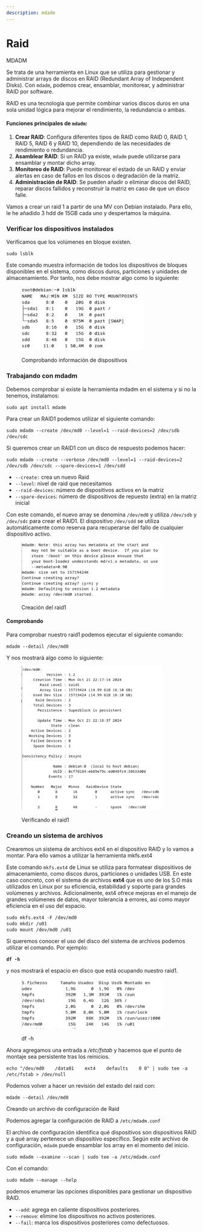 ```yaml
---
description: mdadm
---
```


# Raid

MDADM

Se trata de una herramienta en Linux que se utiliza para gestionar y administrar arrays de discos en RAID (Redundant Array of Independent Disks). Con `mdadm`, podemos crear, ensamblar, monitorear, y administrar RAID por software.&#x20;

RAID es una tecnología que permite combinar varios discos duros en una sola unidad lógica para mejorar el rendimiento, la redundancia o ambas.

#### Funciones principales de `mdadm`:

1. **Crear RAID**: Configura diferentes tipos de RAID como RAID 0, RAID 1, RAID 5, RAID 6 y RAID 10, dependiendo de las necesidades de rendimiento o redundancia.
2. **Asamblear  RAID**: Si un RAID ya existe, `mdadm` puede utilizarse para ensamblar y montar dicho array.
3. **Monitoreo de RAID**: Puede monitorear el estado de un RAID y enviar alertas en caso de fallos en los discos o degradación de la matriz.
4. **Administración de RAID**: Se pueden añadir o eliminar discos del RAID, reparar discos fallidos y reconstruir la matriz en caso de que un disco falle.

Vamos a crear un raid 1 a partir de una MV con Debian instalado. Para ello, le he añadido 3 hdd de 15GB cada uno y despertamos la máquina.

### Verificar los dispositivos instalados

Verificamos que los volúmenes en bloque existen.

```undefined
sudo lsblk
```

Este comando muestra información de todos los dispositivos de bloques disponibles en el sistema, como discos duros, particiones y unidades de almacenamiento. Por tanto, nos debe mostrar algo como lo siguiente:

<figure><img src="../.gitbook/assets/image (387).png" alt="" width="322"><figcaption><p>Comprobando información de dispositivos</p></figcaption></figure>



### Trabajando con mdadm

Debemos comprobar si existe la herramienta mdadm en el sistema y si no la tenemos, instalamos:

```
sudo apt install mdadm
```

Para crear un RAID1  podemos utilizar el siguiente comando:

```
sudo mdadm --create /dev/md0 --level=1 --raid-devices=2 /dev/sdb /dev/sdc
```

Si queremos crear un RAID1 con un disco de respuesto podemos hacer:

```undefined
sudo mdadm --create --verbose /dev/md0 --level=1 --raid-devices=2 /dev/sdb /dev/sdc --spare-devices=1 /dev/sdd
```

* `--create:` crea un nuevo Raid
* `--level`: nivel de raid que necesitamos
* `--raid-devices`: número de dispositivos activos en la matriz
* `--spare-devices`: número de dispositivos de repuesto (extra) en la matriz inicial

Con este comando, el nuevo array se denomina `/dev/md0` y utiliza `/dev/sdb` y `/dev/sdc` para crear el RAID1. El dispositivo `/dev/sdd` se utiliza automáticamente como reserva para recuperarse del fallo de cualquier dispositivo activo.

<figure><img src="../.gitbook/assets/image (388).png" alt="" width="375"><figcaption><p>Creación del raid1</p></figcaption></figure>

#### Comprobando

Para comprobar nuestro raid1 podemos ejecutar el siguiente comando:

```
mdadm --detail /dev/md0
```

Y nos mostrará algo como lo siguiente:

<figure><img src="../.gitbook/assets/image (389).png" alt="" width="375"><figcaption><p>Verificando el raid1</p></figcaption></figure>

### Creando un sistema de archivos

Crearemos un sistema de archivos ext4 en el dispositivo RAID y lo vamos a montar. Para ello vamos a utilizar la herramienta mkfs.ext4

Este comando `mkfs.ext4` de Linux se utiliza para formatear dispositivos de almacenamiento, como discos duros, particiones o unidades USB. En este caso concreto, con el sistema de archivos **ext4** que  es uno de los S.O más utilizados en Linux por su eficiencia, estabilidad y soporte para grandes volúmenes y archivos. Adicionalmente, ext4 ofrece mejoras en el manejo de grandes volúmenes de datos, mayor tolerancia a errores, así como mayor eficiencia en el uso del espacio.

```
sudo mkfs.ext4 -F /dev/md0
sudo mkdir /u01
sudo mount /dev/md0 /u01
```

Si queremos conocer el uso del disco del sistema de archivos podemos utilizar el comando. Por ejemplo:

<pre><code><strong>df -h
</strong></code></pre>

y nos mostrará el espacio en disco que está ocupando nuestro raid1.

<figure><img src="../.gitbook/assets/image (390).png" alt="" width="375"><figcaption><p>df -h</p></figcaption></figure>

Ahora agregamos una entrada a _/etc/fstab_ y hacemos que el punto de montaje sea persistente tras los reinicios.

```
echo "/dev/md0    /data01    ext4    defaults    0 0" | sudo tee -a /etc/fstab > /dev/null
```

Podemos volver a hacer un revisión del estado del raid con:

```
mdadm --detail /dev/md0
```

Creando un archivo de configuración de Raid

Podemos agregar la configuración de RAID a `/etc/mdadm.conf`

El archivo de configuración identifica qué dispositivos son dispositivos RAID y a qué array pertenece un dispositivo específico. Según este archivo de configuración, `mdadm` puede ensamblar los array en el momento del inicio.

```
sudo mdadm --examine --scan | sudo tee -a /etc/mdadm.conf
```

Con el comando:&#x20;

```
sudo mdadm --manage --help
```

podemos enumerar las opciones disponibles para gestionar un dispositivo RAID.

* `--add`: agrega en caliente dispositivos posteriores.
* `--remove`: elimine los dispositivos no activos posteriores.
* `--fail`: marca los dispositivos posteriores como defectuosos.

